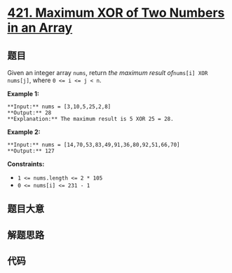 # [421. Maximum XOR of Two Numbers in an Array](https://leetcode.com/problems/maximum-xor-of-two-numbers-in-an-array)

## 题目

Given an integer array `nums`, return _the maximum result of_`nums[i] XOR
nums[j]`, where `0 <= i <= j < n`.



**Example 1:**

    
    
    **Input:** nums = [3,10,5,25,2,8]
    **Output:** 28
    **Explanation:** The maximum result is 5 XOR 25 = 28.
    

**Example 2:**

    
    
    **Input:** nums = [14,70,53,83,49,91,36,80,92,51,66,70]
    **Output:** 127
    



**Constraints:**

  * `1 <= nums.length <= 2 * 105`
  * `0 <= nums[i] <= 231 - 1`


## 题目大意

## 解题思路

## 代码

```javascript

```
